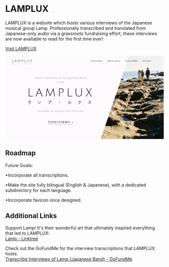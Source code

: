 # LAMPLUX

LAMPLUX is a website which hosts various interviews of the Japanese musical group Lamp. Professionally transcribed and translated from Japanese-only audio via a grassroots fundraising effort, these interviews are now available to read for the first time ever!

[Visit LAMPLUX](https://www.lamplux.org/)  

![Lamp - Linktree](img/og-tag-home.png)

## Roadmap

Future Goals:  

•Incorporate all transcriptions.  

•Make the site fully bilingual (English & Japanese), with a dedicated subdirectory for each language.

•Incorporate favicon once designed.

## Additional Links

Support Lamp! It's their wonderful art that ultimately inspired everything that led to LAMPLUX:  
[Lamp - Linktree](https://linktr.ee/lampjapan)  

Check out the GoFundMe for the interview transcriptions that LAMPLUX hosts:  
[Transcribe Interviews of Lamp (Japanese Band) - GoFundMe](https://www.gofundme.com/f/transcribe-lamp-interviews)
